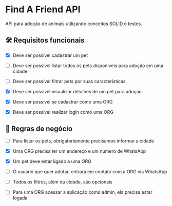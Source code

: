 # Find A Friend API

API para adoção de animais utilizando conceitos SOLID e testes.

## 🛠 Requisitos funcionais

- [x] Deve ser possível cadastrar um pet

- [ ] Deve ser possível listar todos os pets disponíveis para adoção em uma cidade

- [ ] Deve ser possível filtrar pets por suas características

- [x] Deve ser possível visualizar detalhes de um pet para adoção

- [x] Deve ser possível se cadastrar como uma ORG

- [x] Deve ser possível realizar login como uma ORG

## 📃 Regras de negócio

- [ ] Para listar os pets, obrigatoriamente precisamos informar a cidade

- [x] Uma ORG precisa ter um endereço e um número de WhatsApp

- [x] Um pet deve estar ligado a uma ORG

- [ ] O usuário que quer adotar, entrará em contato com a ORG via WhatsApp

- [ ] Todos os filtros, além da cidade, são opcionais

- [ ] Para uma ORG acessar a aplicação como admin, ela precisa estar logada
